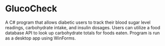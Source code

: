 # GlucoCheck
A C# program that allows diabetic users to track their blood sugar level readings, carbohydrate intake, and insulin dosages.
Users can utilize a food database API to look up carbohydrate totals for foods eaten.
Program is run as a desktop app using WinForms.
